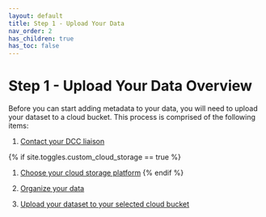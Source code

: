 ```yaml
---
layout: default
title: Step 1 - Upload Your Data  
nav_order: 2
has_children: true
has_toc: false
---
```


# Step 1 - Upload Your Data Overview

Before you can start adding metadata to your data, you will need to upload your dataset to a cloud bucket. This process is comprised of the following items:

1. [Contact your DCC liaison](dcc-liaison)

{% if site.toggles.custom_cloud_storage == true %}
1. [Choose your cloud storage platform](choose-your-cloud-storage-platform)
{% endif %}

1. [Organize your data](organize-your-data-upload)

1. [Upload your dataset to your selected cloud bucket](uploading-data)


